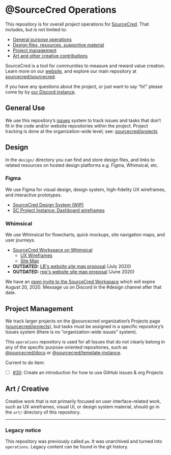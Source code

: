 # @SourceCred Operations

This repository is for overall project operations for [SourceCred][website].
That includes, but is not limited to:

- [General purpose operations](#general-use)
- [Design files, resources, supportive material](#design)
- [Project management](#project-management)
- [Art and other creative contributions](#art--creative)

SourceCred is a tool for communities to measure and reward value creation. Learn
more on our [website], and explore our main repository at [sourcecred/sourcecred].

If you have any questions about the project, or just want to say “hi!” please
come by by [our Discord instance].

[website]: https://sourcecred.io
[sourcecred/sourcecred]: https://github.com/sourcecred/sourcecred
[our Discord instance]: https://sourcecred.io/discord

## General Use

We use this repository’s [issues] system to track issues and tasks that don’t
fit in the code and/or website repositories within the project. Project tracking
is done at the organization-wide level; see: [sourcecred/projects]

[issues]: https://github.com/sourcecred/operations/issues
[sourcecred/projects]: https://github.com/orgs/sourcecred/projects


## Design

In the `design/` directory you can find and store design files, and links to
related resources on hosted design platforms e.g. Figma, Whimsical, etc.

### Figma
We use Figma for visual design, design system, high-fidelity UX wireframes, and
interactive prototypes.

- [SourceCred Design System (WIP)](https://www.figma.com/file/XOZO5sb5W38znlXz9q2mzD/SourceCred-Design-System)
- [SC Project Instance: Dashboard wireframes](https://www.figma.com/file/G3HeipCCQCjA4tg4fdOFdj/SourceCred-Project-Instance-Dashboard?node-id=0%3A1)

### Whimsical
We use Whimsical for flowcharts, quick mockups, site navigation maps, and user journeys.

- [SourceCred Workspace on Whimsical](https://whimsical.com/3Z254PDEfcSvThHK2LfKMx)
  - [UX Wireframes](https://whimsical.com/A6EEdJgLwX3K4VTroURP3b)
  - [Site Map](https://whimsical.com/Bz9zK7s2k1HP38RaQmErSp)
- **OUTDATED:** [LB's website site map proposal](https://whimsical.com/2GXs4xGUdGeo6GABqMYsSd) (July 2020)
- **OUTDATED:** [rpp's website site map proposal](https://whimsical.com/JfwiT84VPvX4aw9jg1Kx84) (June 2020)

We have an [open invite to the SourceCred Workspace] which will expire
August 20, 2020. Message us on Discord in the #design channel after that date.

[open invite to the SourceCred Workspace]: https://whimsical.com/join/LHjF8KS7jjeJibHQ86167e?invite=maklbhj7


## Project Management

We track larger projects on the @sourcecred organization’s Projects page
([sourcecred/projects]), but tasks must be assigned in a specific repository’s
Issues system (there is no “organization-wide issues” system).

This `operations` repository is used for all Issues that do not clearly belong
in any of the specific purpose-oriented repositories, such as [@sourcecred/docs]
or [@sourcecred/template-instance].

[@sourcecred/docs]: https://github.com/sourcecred/docs
[@sourcecred/template-instance]: https://github.com/sourcecred/template-instance

Current to do item:

- [ ] [#30](https://github.com/sourcecred/operations/issues/30): Create an introduction for how to use GitHub issues & org Projects


## Art / Creative

Creative work that is not primarily focused on user interface-related work, such
as UX wireframes, visual UI, or design system material, should go in the `art/`
directory of this repository.

---
### Legacy notice

This repository was previously called `pm`. It was unarchived and turned into `operations`. Legacy content can be found in the git history.
